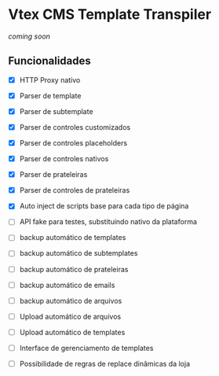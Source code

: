 # Vtex CMS Template Transpiler

_coming soon_

## Funcionalidades

- [x] HTTP Proxy nativo
- [x] Parser de template 
- [x] Parser de subtemplate 
- [x] Parser de controles customizados 
- [x] Parser de controles placeholders 
- [x] Parser de controles nativos 
- [x] Parser de prateleiras 
- [x] Parser de controles de prateleiras 
- [x] Auto inject de scripts base para cada tipo de página
- [ ] API fake para testes, substituindo nativo da plataforma
- [ ] backup automático de templates
- [ ] backup automático de subtemplates
- [ ] backup automático de prateleiras
- [ ] backup automático de emails
- [ ] backup automático de arquivos
- [ ] Upload automático de arquivos
- [ ] Upload automático de templates
- [ ] Interface de gerenciamento de templates
- [ ] Possibilidade de regras de replace dinâmicas da loja


